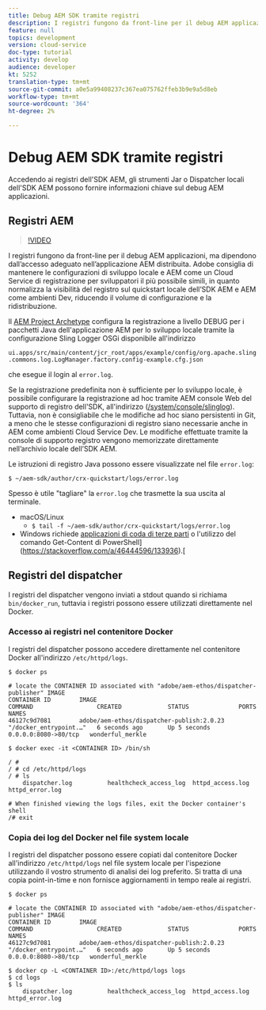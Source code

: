 ```yaml
---
title: Debug AEM SDK tramite registri
description: I registri fungono da front-line per il debug AEM applicazioni, ma dipendono dall’accesso adeguato nell’applicazione AEM distribuita.
feature: null
topics: development
version: cloud-service
doc-type: tutorial
activity: develop
audience: developer
kt: 5252
translation-type: tm+mt
source-git-commit: a0e5a99408237c367ea075762ffeb3b9e9a5d8eb
workflow-type: tm+mt
source-wordcount: '364'
ht-degree: 2%

---
```



# Debug AEM SDK tramite registri

Accedendo ai registri dell&#39;SDK AEM, gli strumenti Jar o Dispatcher locali dell&#39;SDK AEM possono fornire informazioni chiave sul debug AEM applicazioni.

## Registri AEM

>[!VIDEO](https://video.tv.adobe.com/v/34334/?quality=12&learn=on)

I registri fungono da front-line per il debug AEM applicazioni, ma dipendono dall’accesso adeguato nell’applicazione AEM distribuita.  Adobe consiglia di mantenere le configurazioni di sviluppo locale e AEM come un Cloud Service di registrazione per sviluppatori il più possibile simili, in quanto normalizza la visibilità del registro sul quickstart locale dell’SDK AEM e AEM come ambienti  Dev, riducendo il volume di configurazione e la ridistribuzione.

Il [AEM Project Archetype](https://github.com/adobe/aem-project-archetype) configura la registrazione a livello DEBUG per i pacchetti Java dell&#39;applicazione AEM per lo sviluppo locale tramite la configurazione Sling Logger OSGi disponibile all&#39;indirizzo

`ui.apps/src/main/content/jcr_root/apps/example/config/org.apache.sling.commons.log.LogManager.factory.config-example.cfg.json`

che esegue il login al `error.log`.

Se la registrazione predefinita non è sufficiente per lo sviluppo locale, è possibile configurare la registrazione ad hoc tramite AEM console Web del supporto di registro dell&#39;SDK, all&#39;indirizzo ([/system/console/slinglog](http://localhost:4502/system/console/slinglog)). Tuttavia, non è consigliabile che le modifiche ad hoc siano persistenti in Git, a meno che le stesse configurazioni di registro siano necessarie anche in AEM come ambienti Cloud Service Dev. Le modifiche effettuate tramite la console di supporto registro vengono memorizzate direttamente nell’archivio locale dell’SDK AEM.

Le istruzioni di registro Java possono essere visualizzate nel file `error.log`:

```
$ ~/aem-sdk/author/crx-quickstart/logs/error.log
```

Spesso è utile &quot;tagliare&quot; la `error.log` che trasmette la sua uscita al terminale.

+ macOS/Linux
   + `$ tail -f ~/aem-sdk/author/crx-quickstart/logs/error.log`
+ Windows richiede [applicazioni di coda di terze parti](https://stackoverflow.com/questions/187587/a-windows-equivalent-of-the-unix-tail-command) o l&#39;utilizzo del comando Get-Content di PowerShell](https://stackoverflow.com/a/46444596/133936).[

## Registri del dispatcher

I registri del dispatcher vengono inviati a stdout quando si richiama `bin/docker_run`, tuttavia i registri possono essere utilizzati direttamente nel Docker.

### Accesso ai registri nel contenitore Docker

I registri del dispatcher possono accedere direttamente nel contenitore Docker all&#39;indirizzo `/etc/httpd/logs`.

```shell
$ docker ps

# locate the CONTAINER ID associated with "adobe/aem-ethos/dispatcher-publisher" IMAGE
CONTAINER ID        IMAGE                                       COMMAND                  CREATED             STATUS              PORTS                  NAMES
46127c9d7081        adobe/aem-ethos/dispatcher-publish:2.0.23   "/docker_entrypoint.…"   6 seconds ago       Up 5 seconds        0.0.0.0:8080->80/tcp   wonderful_merkle

$ docker exec -it <CONTAINER ID> /bin/sh

/ # 
/ # cd /etc/httpd/logs
/ # ls
    dispatcher.log          healthcheck_access_log  httpd_access.log        httpd_error.log

# When finished viewing the logs files, exit the Docker container's shell
/# exit
```

### Copia dei log del Docker nel file system locale

I registri del dispatcher possono essere copiati dal contenitore Docker all&#39;indirizzo `/etc/httpd/logs` nel file system locale per l&#39;ispezione utilizzando il vostro strumento di analisi dei log preferito. Si tratta di una copia point-in-time e non fornisce aggiornamenti in tempo reale ai registri.

```shell
$ docker ps

# locate the CONTAINER ID associated with "adobe/aem-ethos/dispatcher-publisher" IMAGE
CONTAINER ID        IMAGE                                       COMMAND                  CREATED             STATUS              PORTS                  NAMES
46127c9d7081        adobe/aem-ethos/dispatcher-publish:2.0.23   "/docker_entrypoint.…"   6 seconds ago       Up 5 seconds        0.0.0.0:8080->80/tcp   wonderful_merkle

$ docker cp -L <CONTAINER ID>:/etc/httpd/logs logs 
$ cd logs
$ ls
    dispatcher.log          healthcheck_access_log  httpd_access.log        httpd_error.log
```

